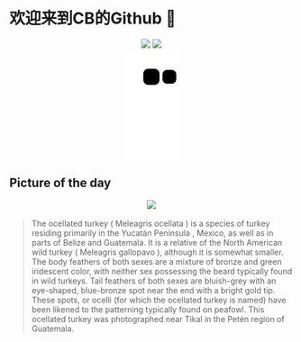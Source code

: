 
# 欢迎来到CB的Github 👋

<div align="center">
  <img height="137px" src="https://github-readme-stats.vercel.app/api?username=SuperCB&show_icons=true&theme=radical" />
  <img height="137px" src="https://github-readme-stats.vercel.app/api/top-langs/?username=SuperCB&hide_title=true&hide_border=true&layout=compact&langs_count=6&text_color=000&icon_color=fff" />
</div>


<div align="center">
    <img src="./contribution-snake/github-contribution-grid-snake.svg" />
</div>



## Picture of the day
<div align="center">
  <img width=400px src="https://upload.wikimedia.org/wikipedia/commons/thumb/9/97/Ocellated_turkey_%28Meleagris_ocellata%29_male_Peten.jpg/495px-Ocellated_turkey_%28Meleagris_ocellata%29_male_Peten.jpg" />
</div>

>The  ocellated turkey  ( Meleagris ocellata ) is a species of  turkey  residing primarily in the  Yucatán Peninsula , Mexico, as well as in parts of Belize and Guatemala. It is a relative of the North American  wild turkey  ( Meleagris gallopavo ), although it is somewhat smaller. The body feathers of both sexes are a mixture of bronze and green  iridescent  color, with neither sex possessing the  beard  typically found in wild turkeys. Tail feathers of both sexes are bluish-grey with an eye-shaped, blue-bronze spot near the end with a bright gold tip. These spots, or  ocelli  (for which the ocellated turkey is named) have been likened to the patterning typically found on peafowl. This ocellated turkey was photographed near  Tikal  in the Petén region of Guatemala.


